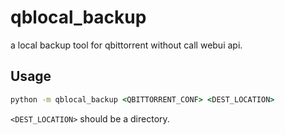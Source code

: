 # qblocal_backup

a local backup tool for qbittorrent without call webui api.

## Usage

``` cmd
python -m qblocal_backup <QBITTORRENT_CONF> <DEST_LOCATION>
```

`<DEST_LOCATION>` should be a directory.
